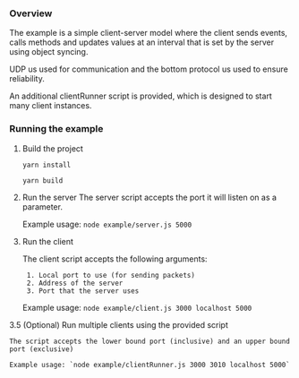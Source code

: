 ### Overview
The example is a simple client-server model where the client sends events, calls methods and updates values at an interval that is set by the server using object syncing.

UDP us used for communication and the bottom protocol us used to ensure reliability.

An additional clientRunner script is provided, which is designed to start many client instances.

### Running the example

1. Build the project

    `yarn install`

    `yarn build`

2. Run the server
    The server script accepts the port it will listen on as a parameter.

    Example usage: `node example/server.js 5000`

3. Run the client

    The client script accepts the following arguments:

        1. Local port to use (for sending packets)
        2. Address of the server
        3. Port that the server uses

    Example usage: `node example/client.js 3000 localhost 5000`

3.5 (Optional) Run multiple clients using the provided script

    The script accepts the lower bound port (inclusive) and an upper bound port (exclusive)

    Example usage: `node example/clientRunner.js 3000 3010 localhost 5000` 